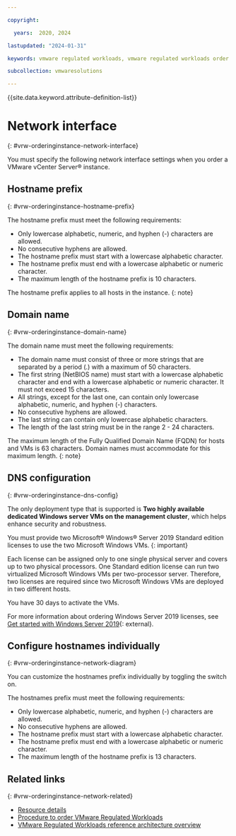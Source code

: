 ```yaml
---

copyright:

  years:  2020, 2024

lastupdated: "2024-01-31"

keywords: vmware regulated workloads, vmware regulated workloads order instance, order vmware regulated workloads, vmware regulated workloads instances

subcollection: vmwaresolutions

---
```


{{site.data.keyword.attribute-definition-list}}

# Network interface
{: #vrw-orderinginstance-network-interface}

You must specify the following network interface settings when you order a VMware vCenter Server® instance.

## Hostname prefix
{: #vrw-orderinginstance-hostname-prefix}

The hostname prefix must meet the following requirements:
* Only lowercase alphabetic, numeric, and hyphen (-) characters are allowed.
* No consecutive hyphens are allowed.
* The hostname prefix must start with a lowercase alphabetic character.
* The hostname prefix must end with a lowercase alphabetic or numeric character.
* The maximum length of the hostname prefix is 10 characters.

The hostname prefix applies to all hosts in the instance.
{: note}

## Domain name
{: #vrw-orderinginstance-domain-name}

The domain name must meet the following requirements:
* The domain name must consist of three or more strings that are separated by a period (.) with a maximum of 50 characters.
* The first string (NetBIOS name) must start with a lowercase alphabetic character and end with a lowercase alphabetic or numeric character. It must not exceed 15 characters.
* All strings, except for the last one, can contain only lowercase alphabetic, numeric, and hyphen (-) characters.
* No consecutive hyphens are allowed.
* The last string can contain only lowercase alphabetic characters.
* The length of the last string must be in the range 2 - 24 characters.

The maximum length of the Fully Qualified Domain Name (FQDN) for hosts and VMs is 63 characters. Domain names must accommodate for this maximum length.
{: note}

## DNS configuration
{: #vrw-orderinginstance-dns-config}

The only deployment type that is supported is **Two highly available dedicated Windows server VMs on the management cluster**, which helps enhance security and robustness.

You must provide two Microsoft® Windows® Server 2019 Standard edition licenses to use the two Microsoft Windows VMs.
{: important}

Each license can be assigned only to one single physical server and covers up to two physical processors. One Standard edition license can run two virtualized Microsoft Windows VMs per two-processor server. Therefore, two licenses are required since two Microsoft Windows VMs are deployed in two different hosts.

You have 30 days to activate the VMs.

For more information about ordering Windows Server 2019 licenses, see [Get started with Windows Server 2019](https://learn.microsoft.com/en-us/windows-server/get-started/get-started-with-windows-server){: external}.

## Configure hostnames individually
{: #vrw-orderinginstance-network-diagram}

You can customize the hostnames prefix individually by toggling the switch on.

The hostnames prefix must meet the following requirements:
* Only lowercase alphabetic, numeric, and hyphen (-) characters are allowed.
* No consecutive hyphens are allowed.
* The hostname prefix must start with a lowercase alphabetic character.
* The hostname prefix must end with a lowercase alphabetic or numeric character.
* The maximum length of the hostname prefix is 13 characters.

## Related links
{: #vrw-orderinginstance-network-related}

* [Resource details](/docs/vmwaresolutions?topic=vmwaresolutions-vrw-orderinginstance-resource-details)
* [Procedure to order VMware Regulated Workloads](/docs/vmwaresolutions?topic=vmwaresolutions-vrw-orderinginstance-procedure)
* [VMware Regulated Workloads reference architecture overview](/docs/vmwaresolutions?topic=vmwaresolutions-vrw-archi-overview)
